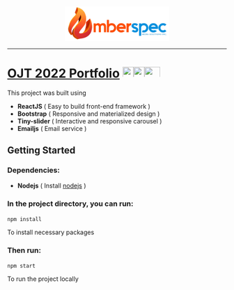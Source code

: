 <p align="center">
<img src="./public/img/logo.png" />
</p>

---

# [OJT 2022 Portfolio](https://ojt2022-emberspec.netlify.app) <img src="https://cultofthepartyparrot.com/parrots/hd/githubparrot.gif" width="25" height="25"/><img src="https://cultofthepartyparrot.com/flags/hd/iranparrot.gif" width="25" height="25"/><img src="https://cultofthepartyparrot.com/parrots/asyncparrot.gif" width="36" height="25"/>

This project was built using 
- <b>ReactJS</b> ( Easy to build front-end framework )
- <b>Bootstrap</b> ( Responsive and materialized design )
- <b>Tiny-slider</b> ( Interactive and responsive carousel )
- <b>Emailjs</b> ( Email service )

## Getting Started
### Dependencies:
- <b>Nodejs</b>
( Install [nodejs](https://nodejs.org/en/) )

### In the project directory, you can run:
`npm install`

To install necessary packages

### Then run:
`npm start`

To run the project locally
